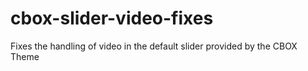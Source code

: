 # cbox-slider-video-fixes
Fixes the handling of video in the default slider provided by the CBOX Theme
